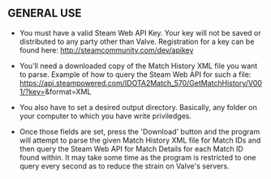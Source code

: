 GENERAL USE
-----------
- You must have a valid Steam Web API Key. Your key will not be saved or distributed to any party
  other than Valve. Registration for a key can be found here: http://steamcommunity.com/dev/apikey

- You'll need a downloaded copy of the Match History XML file you want to parse.
  Example of how to query the Steam Web API for such a file:
  https://api.steampowered.com/IDOTA2Match_570/GetMatchHistory/V001/?key=<key>&format=XML
  
- You also have to set a desired output directory. Basically, any folder on your computer to 
  which you have write priviledges.
  
- Once those fields are set, press the 'Download' button and the program will attempt to parse
  the given Match History XML file for Match IDs and then query the Steam Web API for Match
  Details for each Match ID found within. It may take some time as the program is restricted to
  one query every second as to reduce the strain on Valve's servers.